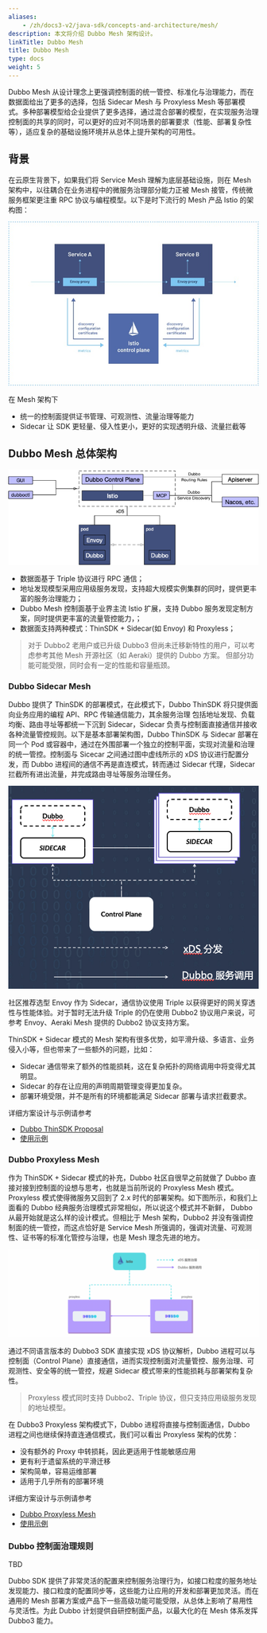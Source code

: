 ```yaml
---
aliases:
    - /zh/docs3-v2/java-sdk/concepts-and-architecture/mesh/
description: 本文将介绍 Dubbo Mesh 架构设计。
linkTitle: Dubbo Mesh
title: Dubbo Mesh
type: docs
weight: 5
---
```



Dubbo Mesh 从设计理念上更强调控制面的统一管控、标准化与治理能力，而在数据面给出了更多的选择，包括 Sidecar Mesh 与 Proxyless Mesh 等部署模式。多种部署模型给企业提供了更多选择，通过混合部署的模型，在实现服务治理控制面的共享的同时，可以更好的应对不同场景的部署要求（性能、部署复杂性等），适应复杂的基础设施环境并从总体上提升架构的可用性。

## 背景
在云原生背景下，如果我们将 Service Mesh 理解为底层基础设施，则在 Mesh 架构中，以往耦合在业务进程中的微服务治理部分能力正被 Mesh 接管，传统微服务框架更注重 RPC 协议与编程模型。以下是时下流行的 Mesh 产品 Istio 的架构图：

![istio](/imgs/v3/mesh/istio.jpg)

在 Mesh 架构下
* 统一的控制面提供证书管理、可观测性、流量治理等能力
* Sidecar 让 SDK 更轻量、侵入性更小，更好的实现透明升级、流量拦截等

## Dubbo Mesh 总体架构

![istio](/imgs/v3/mesh/dubbo-mesh-arc.png)

* 数据面基于 Triple 协议进行 RPC 通信；
* 地址发现模型采用应用级服务发现，支持超大规模实例集群的同时，提供更丰富的服务治理能力；
* Dubbo Mesh 控制面基于业界主流 Istio 扩展，支持 Dubbo 服务发现定制方案，同时提供更丰富的流量管控能力，；
* 数据面支持两种模式：ThinSDK + Sidecar(如 Envoy) 和 Proxyless；


> 对于 Dubbo2 老用户或已升级 Dubbo3 但尚未迁移新特性的用户，可以考虑参考其他 Mesh 开源社区（如 Aeraki）提供的 Dubbo 方案。
> 但部分功能可能受限，同时会有一定的性能和容量瓶颈。

### Dubbo Sidecar Mesh
Dubbo 提供了 ThinSDK 的部署模式，在此模式下，Dubbo ThinSDK 将只提供面向业务应用的编程 API、RPC 传输通信能力，其余服务治理
包括地址发现、负载均衡、路由寻址等都统一下沉到 Sidecar，Sidecar 负责与控制面直接通信并接收各种流量管控规则。以下是基本部署架构图，Dubbo ThinSDK 与 Sidecar 部署在同一个 Pod 或容器中，通过在外围部署一个独立的控制平面，实现对流量和治理的统一管控。控制面与 Sicecar 之间通过图中虚线所示的 xDS 协议进行配置分发，而 Dubbo 进程间的通信不再是直连模式，转而通过 Sidecar 代理，Sidecar 拦截所有进出流量，并完成路由寻址等服务治理任务。

![dubbo-sidecar](/imgs/v3/mesh/dubbo-sidecar.png)

社区推荐选型 Envoy 作为 Sidecar，通信协议使用 Triple 以获得更好的网关穿透性与性能体验。对于暂时无法升级 Triple 的仍在使用 Dubbo2 协议用户来说，可参考 Envoy、Aeraki Mesh 提供的 Dubbo2 协议支持方案。

ThinSDK + Sidecar 模式的 Mesh 架构有很多优势，如平滑升级、多语言、业务侵入小等，但也带来了一些额外的问题，比如：
* Sidecar 通信带来了额外的性能损耗，这在复杂拓扑的网络调用中将变得尤其明显。
* Sidecar 的存在让应用的声明周期管理变得更加复杂。
* 部署环境受限，并不是所有的环境都能满足 Sidecar 部署与请求拦截要求。

详细方案设计与示例请参考
* [Dubbo ThinSDK Proposal](/zh-cn/overview/tasks/mesh)
* [使用示例](/zh-cn/overview/tasks/mesh)

### Dubbo Proxyless Mesh
作为 ThinSDK + Sidecar 模式的补充，Dubbo 社区自很早之前就做了 Dubbo 直接对接到控制面的设想与思考，也就是当前所说的 Proxyless Mesh 模式。Proxyless 模式使得微服务又回到了 2.x 时代的部署架构。如下图所示，和我们上面看的 Dubbo 经典服务治理模式非常相似，所以说这个模式并不新鲜， Dubbo 从最开始就是这么样的设计模式。但相比于 Mesh 架构，Dubbo2 并没有强调控制面的统一管控，而这点恰好是 Service Mesh 所强调的，强调对流量、可观测性、证书等的标准化管控与治理，也是 Mesh 理念先进的地方。

![dubbo-proxyless](/imgs/v3/mesh/dubbo-proxyless.png)

通过不同语言版本的 Dubbo3 SDK 直接实现 xDS 协议解析，Dubbo 进程可以与控制面（Control Plane）直接通信，进而实现控制面对流量管控、服务治理、可观测性、安全等的统一管控，规避 Sidecar 模式带来的性能损耗与部署架构复杂性。

> Proxyless 模式同时支持 Dubbo2、Triple 协议，但只支持应用级服务发现的地址模型。

在 Dubbo3 Proxyless 架构模式下，Dubbo 进程将直接与控制面通信，Dubbo 进程之间也继续保持直连通信模式，我们可以看出 Proxyless 架构的优势：
* 没有额外的 Proxy 中转损耗，因此更适用于性能敏感应用
* 更有利于遗留系统的平滑迁移
* 架构简单，容易运维部署
* 适用于几乎所有的部署环境

详细方案设计与示例请参考
* [Dubbo Proxyless Mesh](/zh-cn/overview/tasks/mesh)
* [使用示例](/zh-cn/overview/tasks/mesh)

### Dubbo 控制面治理规则
TBD

Dubbo SDK 提供了非常灵活的配置来控制服务治理行为，如接口粒度的服务地址发现能力、接口粒度的配置同步等，这些能力让应用的开发和部署更加灵活。而在通用的 Mesh 部署方案或产品下一些高级功能可能受限，从总体上影响了易用性与灵活性。为此 Dubbo 计划提供自研控制面产品，以最大化的在 Mesh 体系发挥 Dubbo3 能力。